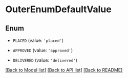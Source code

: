 # OuterEnumDefaultValue


## Enum

* `PLACED` (value: `'placed'`)

* `APPROVED` (value: `'approved'`)

* `DELIVERED` (value: `'delivered'`)

[[Back to Model list]](../README.md#documentation-for-models) [[Back to API list]](../README.md#documentation-for-api-endpoints) [[Back to README]](../README.md)


